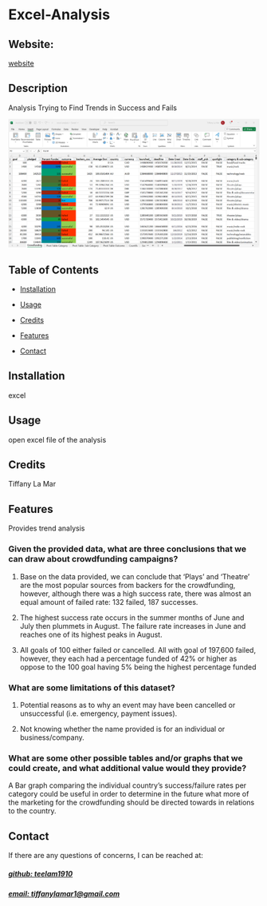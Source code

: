 # Excel-Analysis


## Website: 
[website](tiffanylamar1@gmail.com)

## Description
Analysis Trying to Find Trends in Success and Fails

![app_image](mockup.png)

## Table of Contents

- [Installation](#installation)
- [Usage](#usage)
- [Credits](#credits)

- [Features](#features)

- [Contact](#contact)

## Installation
excel

## Usage
open excel file of the analysis

## Credits
Tiffany La Mar



## Features
Provides trend analysis

### Given the provided data, what are three conclusions that we can draw about crowdfunding campaigns?
1. Base on the data provided, we can conclude that ‘Plays’ and ‘Theatre’ are the most popular sources from backers for the crowdfunding, however, although there was a high success rate, there was almost an equal amount of failed rate: 132 failed, 187 successes.

2. The highest success rate occurs in the summer months of June and July then plummets in August. The failure rate increases in June and reaches one of its highest peaks in August. 

3. All goals of 100 either failed or cancelled. All with goal of 197,600 failed, however, they each had a percentage funded of 42% or higher as oppose to the 100 goal having 5% being the highest percentage funded

### What are some limitations of this dataset?
1.	Potential reasons as to why an event may have been cancelled or unsuccessful (i.e. emergency, payment issues).

2.  Not knowing whether the name provided is for an individual or business/company.

### What are some other possible tables and/or graphs that we could create, and what additional value would they provide?
A Bar graph comparing the individual country’s success/failure rates per category could be useful in order to determine in the future what more of the marketing for the crowdfunding should be directed towards in relations to the country. 




## Contact
If there are any questions of concerns, I can be reached at:
##### [github: teelam1910](https://github.com/teelam1910)
##### [email: tiffanylamar1@gmail.com](mailto:tiffanylamar1@gmail.com)
